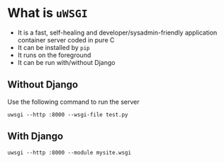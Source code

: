 # What is `uWSGI`
* It is a fast, self-healing and developer/sysadmin-friendly application container server coded in pure C
* It can be installed by `pip`
* It runs on the foreground
* It can be run with/without Django

## Without Django

Use the following command to run the server
```
uwsgi --http :8000 --wsgi-file test.py
```

## With Django
```
uwsgi --http :8000 --module mysite.wsgi
```




